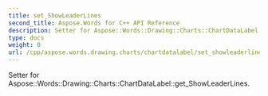 ```yaml
---
title: set_ShowLeaderLines
second_title: Aspose.Words for C++ API Reference
description: Setter for Aspose::Words::Drawing::Charts::ChartDataLabel::get_ShowLeaderLines. 
type: docs
weight: 0
url: /cpp/aspose.words.drawing.charts/chartdatalabel/set_showleaderlines/
---
```


Setter for Aspose::Words::Drawing::Charts::ChartDataLabel::get_ShowLeaderLines. 

